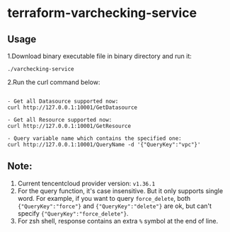 # terraform-varchecking-service

## Usage
1.Download binary executable file in binary directory and run it:

`./varchecking-service` 

2.Run the curl command below:

```

- Get all Datasource supported now:
curl http://127.0.0.1:10001/GetDatasource

- Get all Resource supported now:
curl http://127.0.0.1:10001/GetResource

- Query variable name which contains the specified one:
curl http://127.0.0.1:10001/QueryName -d '{"QueryKey":"vpc"}'

```

## Note:
1. Current tencentcloud provider version: `v1.36.1`
2. For the query function, it's case insensitive. But it only supports single word. 
For example, if you want to query `force_delete`, both `{"QueryKey":"force"}` and 
`{"QueryKey":"delete"}` are ok, but can't specify `{"QueryKey":"force_delete"}`.
3. For zsh shell, response contains an extra `%` symbol at the end of line.

